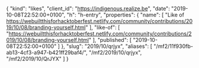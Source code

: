 {
  "kind": "likes",
  "client_id": "https://indigenous.realize.be",
  "date": "2019-10-08T22:52:00+0100",
  "h": "h-entry",
  "properties": {
    "name": [
      "Like of https://webuiltthisforhacktoberfest.netlify.com/community/contributions/2019/10/08/branding-yourself.html"
    ],
    "like-of": [
      "https://webuiltthisforhacktoberfest.netlify.com/community/contributions/2019/10/08/branding-yourself.html"
    ],
    "published": [
      "2019-10-08T22:52:00+0100"
    ]
  },
  "slug": "2019/10/qrjyx",
  "aliases": [
    "/mf2/11f930fb-ab13-4cf3-a947-b421ff29baf4/",
    "/mf2/2019/10/qrjyx",
    "/mf2/2019/10/QrJYX"
  ]
}
